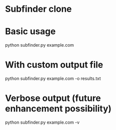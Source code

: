 # Subfinder clone

# Basic usage
python subfinder.py example.com

# With custom output file
python subfinder.py example.com -o results.txt

# Verbose output (future enhancement possibility)
python subfinder.py example.com -v

